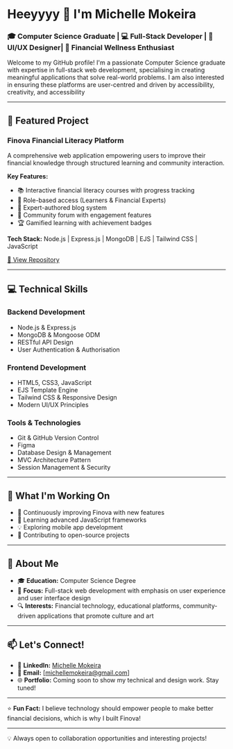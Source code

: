 # Heeyyyy 🤪 I'm Michelle Mokeira

### 🎓 Computer Science Graduate | 💻 Full-Stack Developer | 🎨 UI/UX Designer| 🚀 Financial Wellness Enthusiast

Welcome to my GitHub profile! I'm a passionate Computer Science graduate with expertise in full-stack web development, specialising in creating meaningful applications that solve real-world problems. I am also interested in ensuring these platforms are user-centred and driven by accessibility, creativity, and accessibility

---

## 🚀 Featured Project

### **Finova Financial Literacy Platform**
A comprehensive web application empowering users to improve their financial knowledge through structured learning and community interaction.

**Key Features:**
- 📚 Interactive financial literacy courses with progress tracking
- 👥 Role-based access (Learners & Financial Experts)
- 📝 Expert-authored blog system
- 💬 Community forum with engagement features
- 🏆 Gamified learning with achievement badges

**Tech Stack:** Node.js | Express.js | MongoDB | EJS | Tailwind CSS | JavaScript

[🔗 View Repository](https://github.com/michmokeira/finova-financial-literacy-project)

---

## 💻 Technical Skills

### **Backend Development**
- Node.js & Express.js
- MongoDB & Mongoose ODM
- RESTful API Design
- User Authentication & Authorisation

### **Frontend Development** 
- HTML5, CSS3, JavaScript
- EJS Template Engine
- Tailwind CSS & Responsive Design
- Modern UI/UX Principles

### **Tools & Technologies**
- Git & GitHub Version Control
- Figma
- Database Design & Management
- MVC Architecture Pattern
- Session Management & Security

---

## 🎯 What I'm Working On

- 🔧 Continuously improving Finova with new features
- 📖 Learning advanced JavaScript frameworks
- 💡 Exploring mobile app development
- 🌱 Contributing to open-source projects

---

## 🌟 About Me

- 🎓 **Education:** Computer Science Degree
- 💼 **Focus:** Full-stack web development with emphasis on user experience and user interface design
- 🔍 **Interests:** Financial technology, educational platforms, community-driven applications that promote culture and art
---

## 📫 Let's Connect!

- 💼 **LinkedIn:** [Michelle Mokeira](https://www.linkedin.com/in/michelle-mokeira/) 
- 📧 **Email:** [michellemokeira@gmail.com]
- 🌐 **Portfolio:** Coming soon to show my technical and design work. Stay tuned!
---

⭐ **Fun Fact:** I believe technology should empower people to make better financial decisions, which is why I built Finova!

---

💡 Always open to collaboration opportunities and interesting projects!
